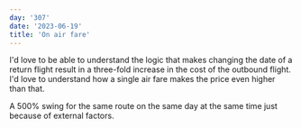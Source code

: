 ```yaml
---
day: '307'
date: '2023-06-19'
title: 'On air fare'
---
```


I'd love to be able to understand the logic that makes changing the date of a return flight result in a three-fold increase in the cost of the outbound flight. I'd love to understand how a single air fare makes the price even higher than that.

A 500% swing for the same route on the same day at the same time just because of external factors.
